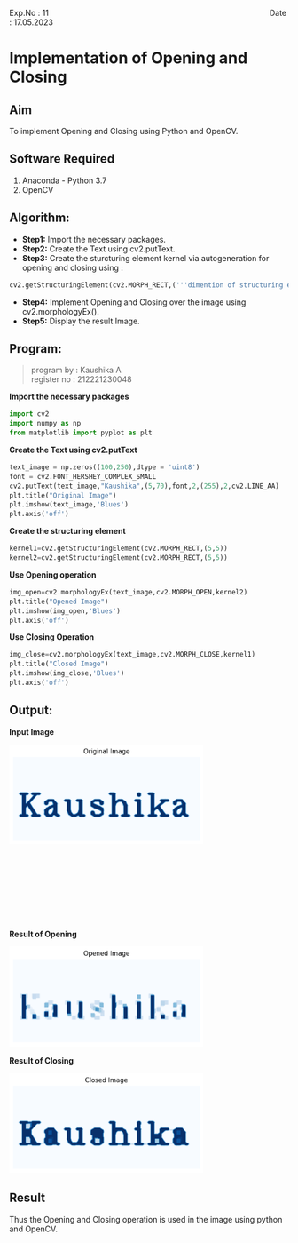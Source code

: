 Exp.No : 11 
&emsp;
&emsp;
&emsp;
&emsp;
&emsp;
&emsp;
&emsp;
&emsp;
&emsp;
&emsp;
&emsp;
&emsp;
&emsp;
&emsp;
&emsp;
&emsp;
&emsp;
&emsp;
&emsp;
&emsp;
&emsp;
&emsp;
Date : 17.05.2023 
<br>
# Implementation of Opening and Closing
## Aim
To implement Opening and Closing using Python and OpenCV.
## Software Required
1. Anaconda - Python 3.7
2. OpenCV
## Algorithm:
- **Step1:** Import the necessary packages.
- **Step2:** Create the Text using cv2.putText.
- **Step3:** Create the sturcturing element kernel via autogeneration for opening and closing using :
```python
cv2.getStructuringElement(cv2.MORPH_RECT,('''dimention of structuring element'''))
```
- **Step4:** Implement Opening and Closing over the image using cv2.morphologyEx().
- **Step5:** Display the result Image.
 
## Program:
> program by  : Kaushika A <br>
> register no : 212221230048

**Import the necessary packages**
```python 
import cv2
import numpy as np
from matplotlib import pyplot as plt
```
**Create the Text using cv2.putText**
```python
text_image = np.zeros((100,250),dtype = 'uint8')
font = cv2.FONT_HERSHEY_COMPLEX_SMALL
cv2.putText(text_image,"Kaushika",(5,70),font,2,(255),2,cv2.LINE_AA) 
plt.title("Original Image")
plt.imshow(text_image,'Blues')
plt.axis('off')
```
**Create the structuring element**
```python
kernel1=cv2.getStructuringElement(cv2.MORPH_RECT,(5,5))
kernel2=cv2.getStructuringElement(cv2.MORPH_RECT,(5,5))
```
**Use Opening operation**
```python
img_open=cv2.morphologyEx(text_image,cv2.MORPH_OPEN,kernel2)
plt.title("Opened Image")
plt.imshow(img_open,'Blues')
plt.axis('off')
```
**Use Closing Operation**
```python
img_close=cv2.morphologyEx(text_image,cv2.MORPH_CLOSE,kernel1)
plt.title("Closed Image")
plt.imshow(img_close,'Blues')
plt.axis('off')
```


## Output:

**Input Image**

<img src="https://github.com/Kaushika-Anandh/Opening-and-Closing/blob/main/1.png" width="350" height="180">
<br>
<br>
<br>
<br>
<br>
<br>
<br>
<br>
<br>

**Result of Opening**

<img src="https://github.com/Kaushika-Anandh/Opening-and-Closing/blob/main/2.png" width="350" height="180">
<br>

**Result of Closing**

<img src="https://github.com/Kaushika-Anandh/Opening-and-Closing/blob/main/3.png" width="350" height="180">
<br>

## Result
Thus the Opening and Closing operation is used in the image using python and OpenCV.
